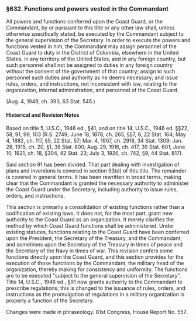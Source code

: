 ### §632. Functions and powers vested in the Commandant ###

All powers and functions conferred upon the Coast Guard, or the Commandant, by or pursuant to this title or any other law shall, unless otherwise specifically stated, be executed by the Commandant subject to the general supervision of the Secretary. In order to execute the powers and functions vested in him, the Commandant may assign personnel of the Coast Guard to duty in the District of Columbia, elsewhere in the United States, in any territory of the United States, and in any foreign country, but such personnel shall not be assigned to duties in any foreign country without the consent of the government of that country; assign to such personnel such duties and authority as he deems necessary; and issue rules, orders, and instructions, not inconsistent with law, relating to the organization, internal administration, and personnel of the Coast Guard.

(Aug. 4, 1949, ch. 393, 63 Stat. 545.)

#### Historical and Revision Notes ####

Based on title 5, U.S.C., 1946 ed., §41, and on title 14, U.S.C., 1946 ed. §§22, 58, 91, 99, 103 (R.S. 2749; June 18, 1878, ch. 265, §§7, 8, 22 Stat. 164; May 4, 1882, ch. 117, §5, 22 Stat. 57; Mar. 4, 1907, ch. 2918, 34 Stat. 1309; Jan. 28, 1915, ch. 20, §1, 38 Stat. 800; Aug. 29, 1916, ch. 417, 39 Stat. 601; June 10, 1921, ch. 18, §304, 42 Stat. 23; July 3, 1926, ch. 742, §9, 44 Stat. 817).

Said section 91 has been divided. That part dealing with investigation of plans and inventions is covered in section 93(d) of this title. The remainder is covered in general terms. It has been rewritten in broad terms, making clear that the Commandant is granted the necessary authority to administer the Coast Guard under the Secretary, including authority to issue rules, orders, and instructions.

This section is primarily a consolidation of existing functions rather than a codification of existing laws. It does not, for the most part, grant new authority to the Coast Guard as an organization. It merely clarifies the method by which Coast Guard functions shall be administered. Under existing statutes, functions relating to the Coast Guard have been conferred upon the President, the Secretary of the Treasury, and the Commandant, and sometimes upon the Secretary of the Treasury in times of peace and the Secretary of the Navy in times of war. This revision confers some functions directly upon the Coast Guard, and this section provides for the execution of those functions by the Commandant, the military head of the organization, thereby making for consistency and uniformity. The functions are to be executed "subject to the general supervision of the Secretary". Title 14, U.S.C., 1946 ed., §91 now grants authority to the Commandant to prescribe regulations; this is changed to the issuance of rules, orders, and instructions as the promulgation of regulations in a military organization is properly a function of the Secretary.

Changes were made in phraseology. 81st Congress, House Report No. 557.